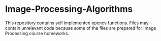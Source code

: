 # Image-Processing-Algorithms

This repository contains self implemented opencv functions. Files may contain unrelevant code because some of the files are prepared for Image Processing course homeworks.
